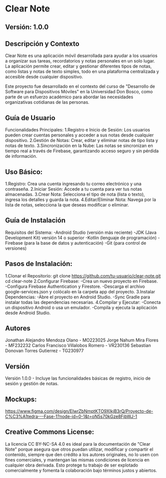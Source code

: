 # Clear Note
## Versión: 1.0.0

## Descripción y Contexto
Clear Note es una aplicación móvil desarrollada para ayudar a los usuarios a organizar sus tareas, recordatorios y notas personales en un solo lugar. La aplicación permite crear, editar y gestionar diferentes tipos de notas, como listas y notas de texto simples, todo en una plataforma centralizada y accesible desde cualquier dispositivo.

Este proyecto fue desarrollado en el contexto del curso de "Desarrollo de Software para Dispositivos Móviles" en la Universidad Don Bosco, como parte de un esfuerzo académico para abordar las necesidades organizativas cotidianas de las personas.

## Guía de Usuario
Funcionalidades Principales:
1.Registro e Inicio de Sesión: Los usuarios pueden crear cuentas personales y acceder a sus notas desde cualquier dispositivo.
2.Gestión de Notas: Crear, editar y eliminar notas de tipo lista y notas de texto.
3.Sincronización en la Nube: Las notas se sincronizan en tiempo real a través de Firebase, garantizando acceso seguro y sin pérdida de información.

## Uso Básico:
1.Registro: Crea una cuenta ingresando tu correo electrónico y una contraseña.
2.Iniciar Sesión: Accede a tu cuenta para ver tus notas almacenadas.
3.Crear Nota: Selecciona el tipo de nota (lista o texto), ingresa los detalles y guarda la nota.
4.Editar/Eliminar Nota: Navega por la lista de notas, selecciona la que deseas modificar o eliminar.

## Guía de Instalación
Requisitos del Sistema:
-Android Studio (versión más reciente)
-JDK (Java Development Kit) versión 14 o superior
-Kotlin (lenguaje de programación)
-Firebase (para la base de datos y autenticación)
-Git (para control de versiones)

## Pasos de Instalación:
1.Clonar el Repositorio:
git clone https://github.com/tu-usuario/clear-note.git
cd clear-note
2.Configurar Firebase:
-Crea un nuevo proyecto en Firebase.
-Configura Firebase Authentication y Firestore.
-Descarga el archivo google-services.json y colócalo en la carpeta app del proyecto.
3.Instalar Dependencias:
-Abre el proyecto en Android Studio.
-Sync Gradle para instalar todas las dependencias necesarias.
4.Compilar y Ejecutar:
-Conecta un dispositivo Android o usa un emulador.
-Compila y ejecuta la aplicación desde Android Studio.

## Autores
Jonathan Alejandro Mendoza Olano - MO223025
Jorge Nahum Mira Flores - MF232232
Carlos Francisco Villalobos Romero - VR230136
Sebastian Donovan Torres Gutierrez - TG230977

## Versión
Versión 1.0.0 - Incluye las funcionalidades básicas de registro, inicio de sesión y gestión de notas.

## Mockups:

https://www.figma.com/design/EIwrZbNmptKTO9XIkjB3rQ/Proyecto-de-C%C3%A1tedra---Fase-1?node-id=0-1&t=oN5s70kGze8FjbWJ-1

## Creative Commons License:
La licencia CC BY-NC-SA 4.0 es ideal para la documentación de "Clear Note" porque asegura que otros puedan utilizar, modificar y compartir el contenido, siempre que den crédito a los autores originales, no lo usen con fines comerciales, y mantengan las mismas condiciones de licencia en cualquier obra derivada. Esto protege tu trabajo de ser explotado comercialmente y fomenta la colaboración bajo términos justos y abiertos.
